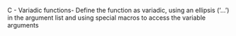 C - Variadic functions-
Define the function as variadic, using an ellipsis (‘…’) in the argument list and using special macros to access the variable arguments
